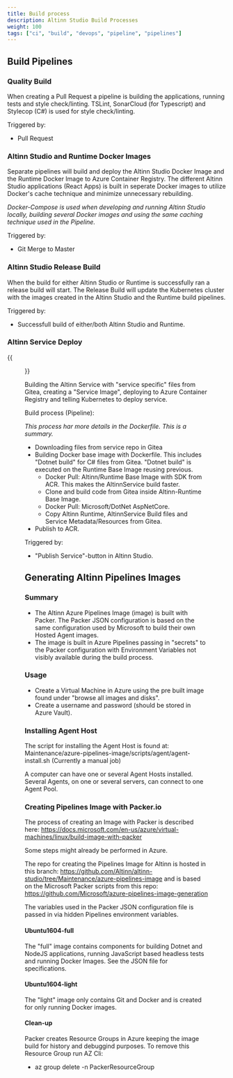 ```yaml
---
title: Build process
description: Altinn Studio Build Processes
weight: 100
tags: ["ci", "build", "devops", "pipeline", "pipelines"]
---
```


## Build Pipelines

### Quality Build

When creating a Pull Request a pipeline is building the applications, running tests and style check/linting.
TSLint, SonarCloud (for Typescript) and Stylecop (C#) is used for style check/linting.

Triggered by:

* Pull Request

### Altinn Studio and Runtime Docker Images

Separate pipelines will build and deploy the Altinn Studio Docker Image and the Runtime Docker Image to Azure Container Registry.
The different Altinn Studio applications (React Apps) is built in seperate Docker images to utilize Docker's cache technique and minimize unnecessary rebuilding.

*Docker-Compose is used when developing and running Altinn Studio locally, building several Docker images and using the same caching technique used in the Pipeline.*

Triggered by:

* Git Merge to Master

### Altinn Studio Release Build

When the build for either Altinn Studio or Runtime is successfully ran a release build will start.
The Release Build will update the Kubernetes cluster with the images created in the Altinn Studio and the Runtime build pipelines.

Triggered by:

* Successfull build of either/both Altinn Studio and Runtime.

### Altinn Service Deploy

{{<figure src="ServiceRuntime.svg?width=1000" title="Service Runtime docker image bundling process.">}}

Building the Altinn Service with "service specific" files from Gitea, creating a "Service Image", deploying to Azure Container Registry and telling Kubernetes to deploy service.

Build process (Pipeline):

_This process har more details in the Dockerfile. This is a summary._

* Downloading files from service repo in Gitea
* Building Docker base image with Dockerfile. This includes "Dotnet build" for C# files from Gitea. "Dotnet build" is executed on the Runtime Base Image reusing previous.
  * Docker Pull: Altinn/Runtime Base Image with SDK from ACR. This makes the AltinnService build faster.
  * Clone and build code from Gitea inside Altinn-Runtime Base Image.
  * Docker Pull: Microsoft/DotNet AspNetCore.
  * Copy Altinn Runtime, AltinnService Build files and Service Metadata/Resources from Gitea.
* Publish to ACR.

Triggered by:

* "Publish Service"-button in Altinn Studio.

## Generating Altinn Pipelines Images

### Summary

* The Altinn Azure Pipelines Image (image) is built with Packer. The Packer JSON configuration is based on the same configuration used by Microsoft to build their own Hosted Agent images.
* The image is built in Azure Pipelines passing in "secrets" to the Packer configuration with Environment Variables not visibly available during the build process.

### Usage

* Create a Virtual Machine in Azure using the pre built image found under "browse all images and disks".
* Create a username and password (should be stored in Azure Vault).

### Installing Agent Host

The script for installing the Agent Host is found at: Maintenance/azure-pipelines-image/scripts/agent/agent-install.sh (Currently a manual job)

A computer can have one or several Agent Hosts installed. Several Agents, on one or several servers, can connect to one Agent Pool.

### Creating Pipelines Image with Packer.io

The process of creating an Image with Packer is described here: https://docs.microsoft.com/en-us/azure/virtual-machines/linux/build-image-with-packer

Some steps might already be performed in Azure.

The repo for creating the Pipelines Image for Altinn is hosted in this branch: https://github.com/Altinn/altinn-studio/tree/Maintenance/azure-pipelines-image and is based on the Microsoft Packer scripts from this repo: https://github.com/Microsoft/azure-pipelines-image-generation

The variables used in the Packer JSON configuration file is passed in via hidden Pipelines environment variables.
 
#### Ubuntu1604-full

The "full" image contains components for building Dotnet and NodeJS applications, running JavaScript based headless tests and running Docker Images. See the JSON file for specifications.

#### Ubuntu1604-light

The "light" image only contains Git and Docker and is created for only running Docker images.

#### Clean-up

Packer creates Resource Groups in Azure keeping the image build for history and debuggind purposes. To remove this Resource Group run AZ Cli:

* az group delete -n PackerResourceGroup